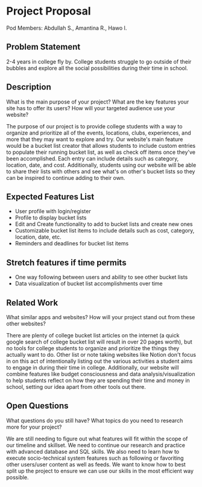 # Project Proposal

Pod Members: 
Abdullah S., Amantina R., Hawo I.

## Problem Statement

2-4 years in college fly by. College students struggle to go outside of their bubbles and explore all the social possibilities during their time in school. 

## Description

What is the main purpose of your project? What are the key features your site has to offer its users? How will your targeted audience use your website?

The purpose of our project is to provide college students with a way to organize and prioritize all of the events, locations, clubs, experiences, and more that they may want to explore and try. Our website's main feature would be a bucket list creator that allows students to include custom entries to populate their running bucket list, as well as check off items once they've been accomplished. Each entry can include details such as category, location, date, and cost. Additionally, students using our website will be able to share their lists with others and see what's on other's bucket lists so they can be inspired to continue adding to their own.

## Expected Features List

- User profile with login/register
- Profile to display bucket lists
- Edit and Create functionality to add to bucket lists and create new ones 
- Customizable bucket list items to include details such as cost, category, location, date, etc.
- Reminders and deadlines for bucket list items
## Stretch features if time permits
- One way following between users and ability to see other bucket lists
- Data visualization of bucket list accomplishments over time

## Related Work

What similar apps and websites? How will your project stand out from these other websites?

There are plenty of college bucket list articles on the internet (a quick google search of college bucket list will result in over 20 pages worth), but no tools for college students to organize and prioritize the things they actually want to do. Other list or note taking websites like Notion don't focus in on this act of intentionally listing out the various activities a student aims to engage in during their time in college. Additionally, our website will combine features like budget consciousness and data analysis/visualization to help students reflect on how they are spending their time and money in school, setting our idea apart from other tools out there. 

## Open Questions

What questions do you still have? What topics do you need to research more for your project?

We are still needing to figure out what features will fit within the scope of our timeline and skillset. We need to continue our research and practice with advanced database and SQL skills. We also need to learn how to execute socio-technical system features such as following or favoriting other users/user content as well as feeds. We want to know how to best split up the project to ensure we can use our skills in the most efficient way possible. 
